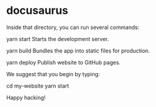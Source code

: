 # docusaurus
Inside that directory, you can run several commands:

  yarn start
    Starts the development server.

  yarn build
    Bundles the app into static files for production.

  yarn deploy
    Publish website to GitHub pages.

We suggest that you begin by typing:

  cd my-website
  yarn start

Happy hacking!

